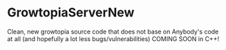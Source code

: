 # GrowtopiaServerNew
Clean, new growtopia source code that does not base on Anybody's code at all (and hopefully a lot less bugs/vulnerabilities)
COMING SOON in C++!
